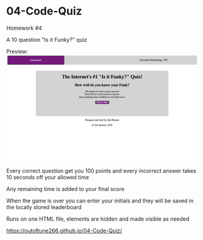 # 04-Code-Quiz
Homework #4

A 10 question "Is it Funky?" quiz

Preview:
![Preview of application](./assets/preview.png)

Every correct question get you 100 points and every incorrect answer takes 10 seconds off your allowed time

Any remaining time is added to your final score

When the game is over you can enter your initials and they will be saved in the locally stored leaderboard

Runs on one HTML file, elements are hidden and made visible as needed

https://outoftune266.github.io/04-Code-Quiz/
